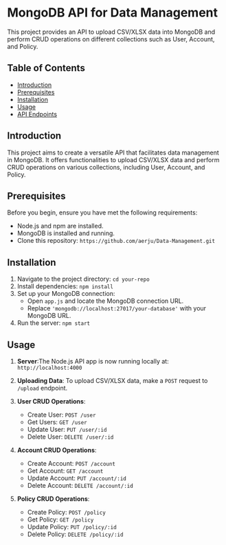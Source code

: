 # MongoDB API for Data Management

This project provides an API to upload CSV/XLSX data into MongoDB and perform CRUD operations on different collections such as User, Account, and Policy.

## Table of Contents

- [Introduction](#introduction)
- [Prerequisites](#prerequisites)
- [Installation](#installation)
- [Usage](#usage)
- [API Endpoints](#api-endpoints)


## Introduction

This project aims to create a versatile API that facilitates data management in MongoDB. It offers functionalities to upload CSV/XLSX data and perform CRUD operations on various collections, including User, Account, and Policy.

## Prerequisites

Before you begin, ensure you have met the following requirements:
- Node.js and npm are installed.
- MongoDB is installed and running.
- Clone this repository: `https://github.com/aerju/Data-Management.git`

## Installation

1. Navigate to the project directory: `cd your-repo`
2. Install dependencies: `npm install`
3. Set up your MongoDB connection:
   - Open `app.js` and locate the MongoDB connection URL.
   - Replace `'mongodb://localhost:27017/your-database'` with your MongoDB URL.
4. Run the server: `npm start`

## Usage

1. **Server**:The Node.js API app is now running locally at: `http://localhost:4000`
   
1. **Uploading Data**: To upload CSV/XLSX data, make a `POST` request to `/upload` endpoint.

2. **User CRUD Operations**:
   - Create User: `POST /user`
   - Get Users: `GET /user`
   - Update User: `PUT /user/:id`
   - Delete User: `DELETE /user/:id`

3. **Account CRUD Operations**:
   - Create Account: `POST /account`
   - Get Account: `GET /account`
   - Update Account: `PUT /account/:id`
   - Delete Account: `DELETE /account/:id`

4. **Policy CRUD Operations**:
   - Create Policy: `POST /policy`
   - Get Policy: `GET /policy`
   - Update Policy: `PUT /policy/:id`
   - Delete Policy: `DELETE /policy/:id`





